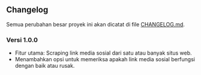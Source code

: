 ## Changelog

Semua perubahan besar proyek ini akan dicatat di file [CHANGELOG.md](CHANGELOG.md).

### Versi 1.0.0
- Fitur utama: Scraping link media sosial dari satu atau banyak situs web.
- Menambahkan opsi untuk memeriksa apakah link media sosial berfungsi dengan baik atau rusak.
